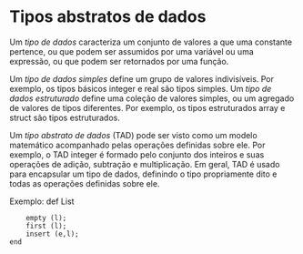 # Tipos abstratos de dados

Um _tipo de dados_ caracteriza um conjunto de valores a que uma constante pertence, ou que podem ser assumidos por uma variável ou uma expressão, ou que podem ser retornados por uma função.

Um _tipo de dados simples_ define um grupo de valores indivisíveis. Por exemplo, os tipos básicos integer e real são tipos simples.
Um _tipo de dados estruturado_ define uma coleção de valores simples, ou um agregado de valores de tipos diferentes. Por exemplo, os tipos estruturados array e struct são tipos estruturados.


Um _tipo abstrato de dados_ (TAD) pode ser visto como um modelo matemático acompanhado pelas operações definidas sobre ele. Por exemplo, o TAD integer é formado pelo conjunto dos inteiros e suas operações de adição, subtração e multiplicação. Em geral, TAD é usado para encapsular um tipo de dados, definindo o tipo propriamente dito e todas as operações definidas sobre ele.

Exemplo:
	def List
		
		empty (l);
		first (l);
		insert (e,l);
	end
 
